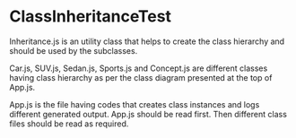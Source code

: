 # ClassInheritanceTest

Inheritance.js is an utility class that helps to create the class hierarchy and should be used by the subclasses.  

Car.js, SUV.js, Sedan.js, Sports.js and Concept.js are different classes having class hierarchy as per the class diagram presented at the top of App.js.  

App.js is the file having codes that creates class instances and logs different generated output. App.js should be read first. Then different class files should be read as required.  

